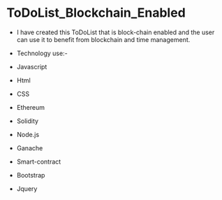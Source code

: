 # ToDoList_Blockchain_Enabled
* I have created this ToDoList that is block-chain enabled and the user can use it to benefit from blockchain and time management.



*  Technology use:-

*  Javascript 
*  Html
*  CSS
*  Ethereum
*  Solidity
*  Node.js
*  Ganache
*  Smart-contract
*  Bootstrap
*  Jquery
